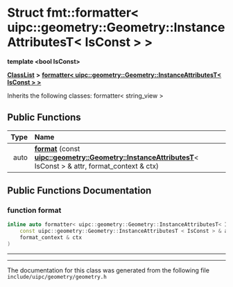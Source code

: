 

# Struct fmt::formatter&lt; uipc::geometry::Geometry::InstanceAttributesT&lt; IsConst &gt; &gt;

**template &lt;bool IsConst&gt;**



[**ClassList**](annotated.md) **>** [**formatter&lt; uipc::geometry::Geometry::InstanceAttributesT&lt; IsConst &gt; &gt;**](structfmt_1_1formatter_3_01uipc_1_1geometry_1_1_geometry_1_1_instance_attributes_t_3_01_is_const_01_4_01_4.md)








Inherits the following classes: formatter< string_view >


































## Public Functions

| Type | Name |
| ---: | :--- |
|  auto | [**format**](#function-format) (const [**uipc::geometry::Geometry::InstanceAttributesT**](classuipc_1_1geometry_1_1_geometry_1_1_instance_attributes_t.md)&lt; IsConst &gt; & attr, format\_context & ctx) <br> |




























## Public Functions Documentation




### function format 

```C++
inline auto formatter< uipc::geometry::Geometry::InstanceAttributesT< IsConst > >::format (
    const uipc::geometry::Geometry::InstanceAttributesT < IsConst > & attr,
    format_context & ctx
) 
```




<hr>

------------------------------
The documentation for this class was generated from the following file `include/uipc/geometry/geometry.h`

